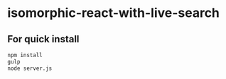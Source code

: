 # isomorphic-react-with-live-search

## For quick install
```bash
npm install
gulp
node server.js
```